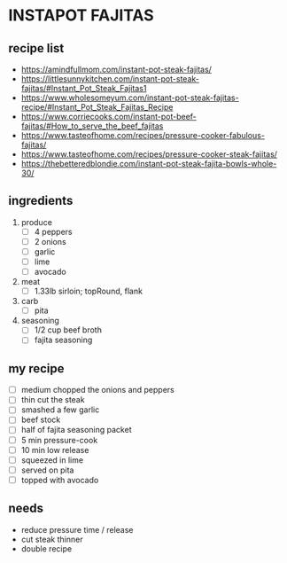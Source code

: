 # INSTAPOT FAJITAS

## recipe list

- https://amindfullmom.com/instant-pot-steak-fajitas/
- https://littlesunnykitchen.com/instant-pot-steak-fajitas/#Instant_Pot_Steak_Fajitas1
- https://www.wholesomeyum.com/instant-pot-steak-fajitas-recipe/#Instant_Pot_Steak_Fajitas_Recipe
- https://www.corriecooks.com/instant-pot-beef-fajitas/#How_to_serve_the_beef_fajitas
- https://www.tasteofhome.com/recipes/pressure-cooker-fabulous-fajitas/
- https://www.tasteofhome.com/recipes/pressure-cooker-steak-fajitas/
- https://thebetteredblondie.com/instant-pot-steak-fajita-bowls-whole-30/

## ingredients

1. produce
	- [ ] 4 peppers
	- [ ] 2 onions
	- [ ] garlic
	- [ ] lime
	- [ ] avocado
2. meat
	- [ ] 1.33lb sirloin; topRound, flank
3. carb
	- [ ] pita
4. seasoning
	- [ ] 1/2 cup beef broth
	- [ ] fajita seasoning

## my recipe

- [ ] medium chopped the onions and peppers
- [ ] thin cut the steak
- [ ] smashed a few garlic
- [ ] beef stock
- [ ] half of fajita seasoning packet
- [ ] 5 min pressure-cook
- [ ] 10 min low release
- [ ] squeezed in lime
- [ ] served on pita
- [ ] topped with avocado

## needs

- reduce pressure time / release
- cut steak thinner
- double recipe
